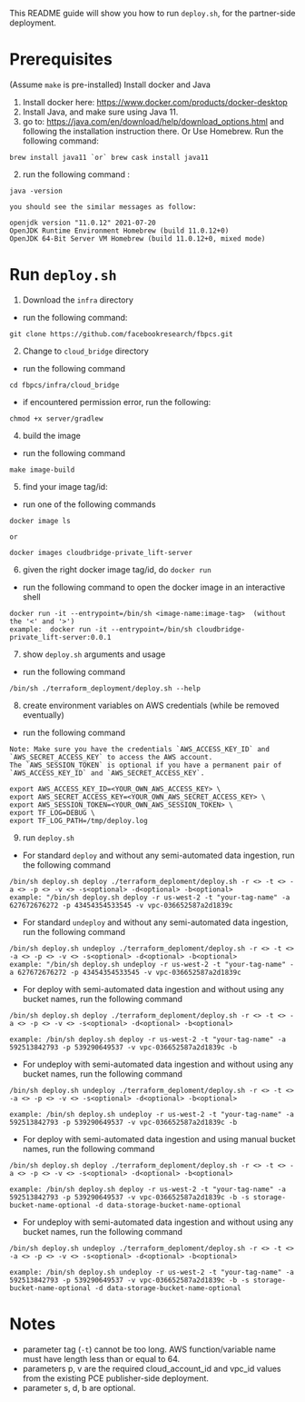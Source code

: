 This README guide will show you how to run `deploy.sh`, for the partner-side deployment.

# Prerequisites
(Assume `make` is pre-installed)
Install docker and Java
1. Install docker here: https://www.docker.com/products/docker-desktop
2. Install Java, and make sure using Java 11.
  1. go to: https://java.com/en/download/help/download_options.html and following the installation instruction there. Or Use Homebrew. Run the following command:
```
brew install java11 `or` brew cask install java11
```
  2. run the following command :
```
java -version
```
    you should see the similar messages as follow:
```
openjdk version "11.0.12" 2021-07-20
OpenJDK Runtime Environment Homebrew (build 11.0.12+0)
OpenJDK 64-Bit Server VM Homebrew (build 11.0.12+0, mixed mode)
```


# Run `deploy.sh`

1. Download the `infra` directory
  * run the following command:
```
git clone https://github.com/facebookresearch/fbpcs.git
```
2. Change to `cloud_bridge` directory
  * run the following command
```
cd fbpcs/infra/cloud_bridge
```
  * if encountered permission error, run the following:
```
chmod +x server/gradlew
```
4. build the image
  * run the following command
```
make image-build
```
5. find your image tag/id:
  * run one of the following commands
```
docker image ls
```
`or`
```
docker images cloudbridge-private_lift-server
```
6. given the right docker image tag/id, do `docker run`
  * run the following command to open the docker image in an interactive shell
```
docker run -it --entrypoint=/bin/sh <image-name:image-tag>  (without the '<' and '>')
example:  docker run -it --entrypoint=/bin/sh cloudbridge-private_lift-server:0.0.1
```
7. show `deploy.sh` arguments and usage
  * run the following command
```
/bin/sh ./terraform_deployment/deploy.sh --help
```
8. create environment variables on AWS credentials (while be removed eventually)
  * run the following command
```
Note: Make sure you have the credentials `AWS_ACCESS_KEY_ID` and `AWS_SECRET_ACCESS_KEY` to access the AWS account.
The `AWS_SESSION_TOKEN` is optional if you have a permanent pair of `AWS_ACCESS_KEY_ID` and `AWS_SECRET_ACCESS_KEY`.

export AWS_ACCESS_KEY_ID=<YOUR_OWN_AWS_ACCESS_KEY> \
export AWS_SECRET_ACCESS_KEY=<YOUR_OWN_AWS_SECRET_ACCESS_KEY> \
export AWS_SESSION_TOKEN=<YOUR_OWN_AWS_SESSION_TOKEN> \
export TF_LOG=DEBUG \
export TF_LOG_PATH=/tmp/deploy.log
```
9. run `deploy.sh`
 * For standard `deploy` and without any semi-automated data ingestion, run the following command

```
/bin/sh deploy.sh deploy ./terraform_deploment/deploy.sh -r <> -t <> -a <> -p <> -v <> -s<optional> -d<optional> -b<optional>
example: "/bin/sh deploy.sh deploy -r us-west-2 -t "your-tag-name" -a 627672676272 -p 43454354533545 -v vpc-036652587a2d1839c
```

 * For standard `undeploy` and without any semi-automated data ingestion, run the following command
```
/bin/sh deploy.sh undeploy ./terraform_deploment/deploy.sh -r <> -t <> -a <> -p <> -v <> -s<optional> -d<optional> -b<optional>
example: "/bin/sh deploy.sh undeploy -r us-west-2 -t "your-tag-name" -a 627672676272 -p 43454354533545 -v vpc-036652587a2d1839c

```

 * For deploy with semi-automated data ingestion and without using any bucket names, run the following command
```
/bin/sh deploy.sh deploy ./terraform_deploment/deploy.sh -r <> -t <> -a <> -p <> -v <> -s<optional> -d<optional> -b<optional>

example: /bin/sh deploy.sh deploy -r us-west-2 -t "your-tag-name" -a 592513842793 -p 539290649537 -v vpc-036652587a2d1839c -b

```

 * For undeploy with semi-automated data ingestion and without using any bucket names, run the following command
```
/bin/sh deploy.sh undeploy ./terraform_deploment/deploy.sh -r <> -t <> -a <> -p <> -v <> -s<optional> -d<optional> -b<optional>

example: /bin/sh deploy.sh undeploy -r us-west-2 -t "your-tag-name" -a 592513842793 -p 539290649537 -v vpc-036652587a2d1839c -b

```

 * For deploy with semi-automated data ingestion and  using manual bucket names, run the following command
```
/bin/sh deploy.sh deploy ./terraform_deploment/deploy.sh -r <> -t <> -a <> -p <> -v <> -s<optional> -d<optional> -b<optional>

example: /bin/sh deploy.sh deploy -r us-west-2 -t "your-tag-name" -a 592513842793 -p 539290649537 -v vpc-036652587a2d1839c -b -s storage-bucket-name-optional -d data-storage-bucket-name-optional

```

 * For undeploy with semi-automated data ingestion and without using any bucket names, run the following command
```
/bin/sh deploy.sh undeploy ./terraform_deploment/deploy.sh -r <> -t <> -a <> -p <> -v <> -s<optional> -d<optional> -b<optional>

example: /bin/sh deploy.sh undeploy -r us-west-2 -t "your-tag-name" -a 592513842793 -p 539290649537 -v vpc-036652587a2d1839c -b -s storage-bucket-name-optional -d data-storage-bucket-name-optional
```


# Notes
 * parameter tag (`-t`) cannot be too long. AWS function/variable name must have length less than or equal to 64.
 * parameters p, v are the required cloud_account_id and vpc_id values from the existing PCE publisher-side deployment.
 * parameter s, d, b are optional.
